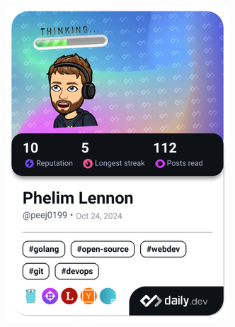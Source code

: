 <a href="https://app.daily.dev/peej0199"><img src="./devcard.png?type=wide&r=vg2" width="652" alt="Phelim Lennon's Dev Card"/></a>
<!--
**pheliml/pheliml** is a ✨ _special_ ✨ repository because its `README.md` (this file) appears on your GitHub profile.
[The Wiki] (https://zealous-morocco-6ac.notion.site/Wiki-1acf793a6f4d80ff9bcfddcdf5a0fac0?pvs=74)
Here are some ideas to get you started:

- 🔭 I’m currently working on ...
- 🌱 I’m currently learning ...
- 👯 I’m looking to collaborate on ...
- 🤔 I’m looking for help with ...
- 💬 Ask me about ...
- 📫 How to reach me: ...
- 😄 Pronouns: ...
- ⚡ Fun fact: ...
-->
